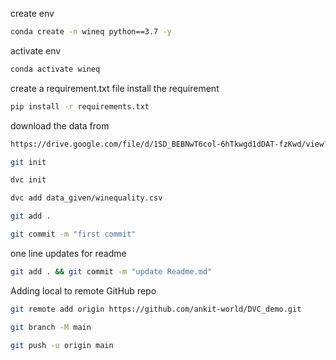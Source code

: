 create env

```bash
conda create -n wineq python==3.7 -y
```

activate env

```bash
conda activate wineq
```

create a requirement.txt file
install the requirement

```bash
pip install -r requirements.txt
```

download the data from

```bash
https://drive.google.com/file/d/1SD_BEBNwT6col-6hTkwgd1dDAT-fzKwd/view?usp=sharing
```

```bash
git init
```

```bash
dvc init
```

```bash
dvc add data_given/winequality.csv
```

```bash
git add .
```

```bash
git commit -m "first commit"
```

one line updates for readme

```bash
git add . && git commit -m "update Readme.md"
```

Adding local to remote GitHub repo

```bash
git remote add origin https://github.com/ankit-world/DVC_demo.git
```

```bash
git branch -M main
```

```bash
git push -u origin main
```